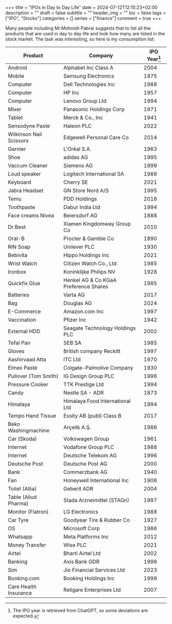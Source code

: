 +++
title = "IPOs in Day to Day Life"
date = 2024-07-12T12:15:23+02:00
description = ""
draft = false
subtitle = ""
header_img = ""
toc = false
tags = ["IPO", "Stocks"]
categories = []
series = ["finance"]
comment = true
+++

Many people including Mr.Mohnish Pabrai suggests that to list all the products that are used in day to day life and look how many are listed in the stock market.
The task was interesting, so here is my consumption list:

| Product   | Company  | IPO Year[^1] | 
| --------- | -------- | -------- | 
| Android | Alphabet Inc Class A | 2004 | 
| Mobile  | Samsung Electronics | 1975 |
| Computer | Dell Technologies Inc | 1988 |
| Computer | HP Inc | 1957 |
| Computer | Lenovo Group Ltd | 1994 |
| Mixer    | Panasonic Holdings Corp | 1971 |
| Tablet  | Merck & Co., Inc | 1941 |
| Sensodyne Paste | Haleon PLC | 2022 |
| Wilkinson Nail Scissors | Edgewell Personal Care Co | 2014 |
| Garnier | L'Oréal S.A. | 1963 |
| Shoe | adidas AG | 1995 |
| Vaccum Cleaner | Siemens AG | 1899 |
| Loud speaker | Logitech International SA | 1988 |
| Keyboard | Cherry SE | 2021 |
| Jabra Headset | GN Store Nord A/S | 1995 |
| Temu | PDD Holdings | 2018 |
| Toothpaste | Dabur India Ltd | 1994 |
| Face creams Nivea | Beiersdorf AG | 1888 |
| Dr.Best  | Xiamen Kingdomway Group Co | 2010 |
| Oral-B | Procter & Gamble Co | 1890 |
| RIN Soap | Unilever PLC | 1930 |
| Bebivita  | Hippo Holdings Inc | 2021 |
| Wrist Watch | Citizen Watch Co., Ltd  | 1985 |
| Ironbox  | Koninklijke Philips NV | 1928 |
| Quickfix Glue  | Henkel AG & Co KGaA Preference Shares | 1985 |
| Batteries | Varta AG | 2017 |
| Bag | Douglas AG | 2024 |
| E-Commerce  | Amazon.com Inc | 1997 |
| Vaccination | Pfizer Inc | 1942 |
| External HDD | Seagate Technology Holdings PLC | 2002 |
| Tefal Pan  | SEB SA | 1985 |
| Gloves  | British company Reckitt | 1997 |
| Aashirvaad Atta  | ITC Ltd | 1970 |
| Elmex Paste  | Colgate-Palmolive Company | 1930 |
| Pullover (Tom Smith) | IG Design Group PLC | 1996 |
| Pressure Cooker | TTK Prestige Ltd | 1994 |
| Candy | Nestle SA - ADR | 1873 |
| Himalaya | Himalaya Food International Ltd | 1994 |
| Tempo Hand Tissue | Essity AB (publ) Class B | 2017 |
| Beko Washingmachine | Arçelik A.Ş. | 1986 |
| Car (Skoda) | Volkswagen Group | 1961 |
| Internet | Vodafone Group PLC | 1988 |
| Internet | Deutsche Telekom AG | 1996 |
| Deutsche Post | Deutsche Post AG | 2000 |
| Bank | Commerzbank AG | 1940 |
| Fan | Honeywell International Inc | 1906 |
| Toilet (Allia) | Geberit ADR | 2004 |
| Table (Aliud Pharma) | Stada Arzneimittel (STAGn) | 1997 |
| Monitor (Flatron) | LG Electronics | 1988 |
| Car Tyre | Goodyear Tire & Rubber Co | 1927 |
| OS | Microsoft Corp | 1986 |
| Whatsapp | Meta Platforms Inc | 2012 |
| Money Transfer | Wise PLC | 2021 |
| Airtel | Bharti Airtel Ltd | 2002 |
| Banking | Axis Bank GDR | 1998 |
| Sim | Jio Financial Services Ltd | 2023 |
| Booking.com | Booking Holdings Inc | 1999 |
| Care Health Insurance | Religare Enterprises Ltd | 2007 |

[^1]: The IPO year is retrieved from ChatGPT, so some deviations are expected.
